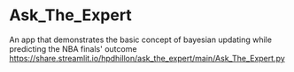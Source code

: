 # Ask_The_Expert
An app that demonstrates the basic concept of bayesian updating while predicting the NBA finals' outcome
https://share.streamlit.io/hpdhillon/ask_the_expert/main/Ask_The_Expert.py
